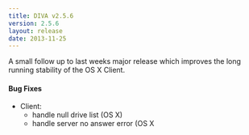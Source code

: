 ```yaml
---
title: DIVA v2.5.6
version: 2.5.6
layout: release
date: 2013-11-25
---
```


A small follow up to last weeks major release which improves the long running
stability of the OS X Client.

#### Bug Fixes

 - Client:
   - handle null drive list (OS X)
   - handle server no answer error (OS X
